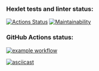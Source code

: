 ### Hexlet tests and linter status:

[![Actions Status](https://github.com/msaprog/frontend-project-lvl1/workflows/hexlet-check/badge.svg)](https://github.com/msaprog/frontend-project-lvl1/actions)
[![Maintainability](https://api.codeclimate.com/v1/badges/a99a88d28ad37a79dbf6/maintainability)](https://codeclimate.com/github/codeclimate/codeclimate/maintainability)

### GitHub Actions status:

[![example workflow](https://github.com/msaprog/frontend-project-lvl1/actions/workflows/github-actions.yml/badge.svg)](https://github.com/msaprog/frontend-project-lvl1/actions/workflows/github-actions.yml)

[![asciicast](https://asciinema.org/a/KI8Q3he3L7pS2MhFctpNTGOfy.svg)](https://asciinema.org/a/KI8Q3he3L7pS2MhFctpNTGOfy)
